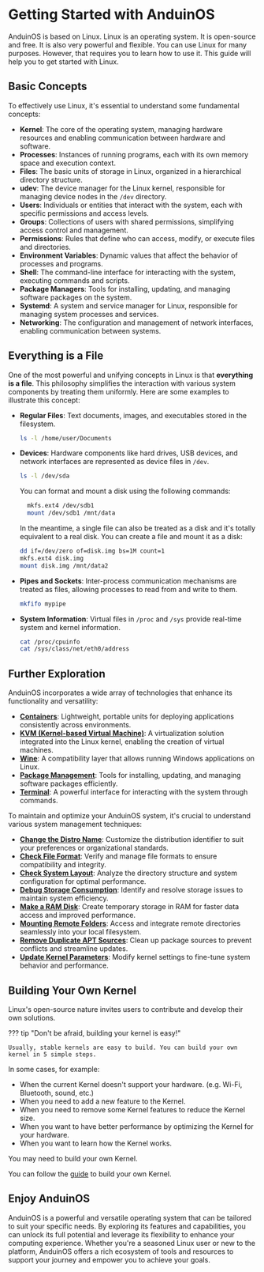 # Getting Started with AnduinOS

AnduinOS is based on Linux. Linux is an operating system. It is open-source and free. It is also very powerful and flexible. You can use Linux for many purposes. However, that requires you to learn how to use it. This guide will help you to get started with Linux.

## Basic Concepts

To effectively use Linux, it's essential to understand some fundamental concepts:

- **Kernel**: The core of the operating system, managing hardware resources and enabling communication between hardware and software.
- **Processes**: Instances of running programs, each with its own memory space and execution context.
- **Files**: The basic units of storage in Linux, organized in a hierarchical directory structure.
- **udev**: The device manager for the Linux kernel, responsible for managing device nodes in the `/dev` directory.
- **Users**: Individuals or entities that interact with the system, each with specific permissions and access levels.
- **Groups**: Collections of users with shared permissions, simplifying access control and management.
- **Permissions**: Rules that define who can access, modify, or execute files and directories.
- **Environment Variables**: Dynamic values that affect the behavior of processes and programs.
- **Shell**: The command-line interface for interacting with the system, executing commands and scripts.
- **Package Managers**: Tools for installing, updating, and managing software packages on the system.
- **Systemd**: A system and service manager for Linux, responsible for managing system processes and services.
- **Networking**: The configuration and management of network interfaces, enabling communication between systems.

## Everything is a File

One of the most powerful and unifying concepts in Linux is that **everything is a file**. This philosophy simplifies the interaction with various system components by treating them uniformly. Here are some examples to illustrate this concept:

- **Regular Files**: Text documents, images, and executables stored in the filesystem.
  
  ```bash
  ls -l /home/user/Documents
  ```

- **Devices**: Hardware components like hard drives, USB devices, and network interfaces are represented as device files in `/dev`.
  
  ```bash
  ls -l /dev/sda
  ```

  You can format and mount a disk using the following commands:

  ```bash
    mkfs.ext4 /dev/sdb1
    mount /dev/sdb1 /mnt/data
  ```

  In the meantime, a single file can also be treated as a disk and it's totally equivalent to a real disk. You can create a file and mount it as a disk:

  ```bash
  dd if=/dev/zero of=disk.img bs=1M count=1
  mkfs.ext4 disk.img
  mount disk.img /mnt/data2
  ```

- **Pipes and Sockets**: Inter-process communication mechanisms are treated as files, allowing processes to read from and write to them.
  
  ```bash
  mkfifo mypipe
  ```

- **System Information**: Virtual files in `/proc` and `/sys` provide real-time system and kernel information.
  
  ```bash
  cat /proc/cpuinfo
  cat /sys/class/net/eth0/address
  ```

## Further Exploration

AnduinOS incorporates a wide array of technologies that enhance its functionality and versatility:

- [**Containers**](./Sandboxing/Using-Docker-As-Container.md): Lightweight, portable units for deploying applications consistently across environments.
- [**KVM (Kernel-based Virtual Machine)**](./Developing/Build-Your-Own-Kernel.md#kvm): A virtualization solution integrated into the Linux kernel, enabling the creation of virtual machines.
- [**Wine**](./Sandboxing/Run-Windows-Apps.md): A compatibility layer that allows running Windows applications on Linux.
- [**Package Management**](./System-Management/Use-APT-to-manage-packages.md): Tools for installing, updating, and managing software packages efficiently.
- [**Terminal**](./System-Management/Terminal-Mode.md): A powerful interface for interacting with the system through commands.

To maintain and optimize your AnduinOS system, it's crucial to understand various system management techniques:

- [**Change the Distro Name**](./System-Management/Change-The-Distro-Name.md): Customize the distribution identifier to suit your preferences or organizational standards.
- [**Check File Format**](./System-Management/Check-File-Format.md): Verify and manage file formats to ensure compatibility and integrity.
- [**Check System Layout**](./System-Management/Check-System-Layout.md): Analyze the directory structure and system configuration for optimal performance.
- [**Debug Storage Consumption**](./System-Management/Debug-Storage-Consumption.md): Identify and resolve storage issues to maintain system efficiency.
- [**Make a RAM Disk**](./File-System-Management/Make-A-RAM-Disk.md): Create temporary storage in RAM for faster data access and improved performance.
- [**Mounting Remote Folders**](./File-System-Management/Mounting-Remote-Folder.md): Access and integrate remote directories seamlessly into your local filesystem.
- [**Remove Duplicate APT Sources**](./System-Management/Remove-Duplicate-Apt-Source.md): Clean up package sources to prevent conflicts and streamline updates.
- [**Update Kernel Parameters**](./System-Management/Update-Kernel-Parameters.md): Modify kernel settings to fine-tune system behavior and performance.

## Building Your Own Kernel

Linux's open-source nature invites users to contribute and develop their own solutions.

??? tip "Don't be afraid, building your kernel is easy!"

    Usually, stable kernels are easy to build. You can build your own kernel in 5 simple steps.

In some cases, for example:

* When the current Kernel doesn't support your hardware. (e.g. Wi-Fi, Bluetooth, sound, etc.)
* When you need to add a new feature to the Kernel.
* When you need to remove some Kernel features to reduce the Kernel size.
* When you want to have better performance by optimizing the Kernel for your hardware.
* When you want to learn how the Kernel works.

You may need to build your own Kernel.

You can follow the [guide](./Developing/Build-Your-Own-Kernel.md) to build your own Kernel.

## Enjoy AnduinOS

AnduinOS is a powerful and versatile operating system that can be tailored to suit your specific needs. By exploring its features and capabilities, you can unlock its full potential and leverage its flexibility to enhance your computing experience. Whether you're a seasoned Linux user or new to the platform, AnduinOS offers a rich ecosystem of tools and resources to support your journey and empower you to achieve your goals.
